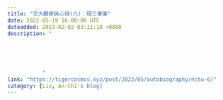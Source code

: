 ```yaml
---
title: "交大觀察與心得(六)：碩三畢業"
date: 2022-05-19 16:00:00 UTC
dateadded: 2023-02-02 03:11:18 +0800
description: "
    
      
      
        
        
           "
link: "https://tigercosmos.xyz/post/2022/05/autobiography/nctu-6/"
category: [Liu, An-Chi's blog]
---
```

